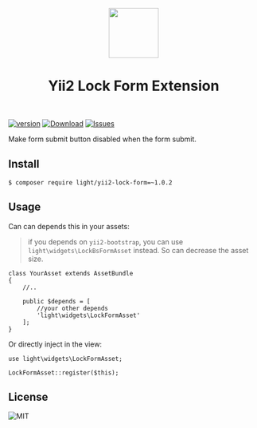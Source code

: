 <p align="center">
    <a href="https://github.com/yiisoft" target="_blank">
        <img src="https://avatars0.githubusercontent.com/u/993323" height="100px">
    </a>
    <h1 align="center">Yii2 Lock Form Extension</h1>
    <br>
</p>

[![version](https://img.shields.io/packagist/v/light/yii2-lock-form.svg?style=flat-square)](https://packagist.org/packages/light/yii2-lock-form)
[![Download](https://img.shields.io/packagist/dt/light/yii2-lock-form.svg?style=flat-square)](https://packagist.org/packages/light/yii2-lock-form)
[![Issues](https://img.shields.io/github/issues/lichunqiang/yii2-lock-form.svg?style=flat-square)](https://github.com/lichunqiang/yii2-lock-form/issues)

Make form submit button disabled when the form submit.

## Install

```
$ composer require light/yii2-lock-form=~1.0.2
```

## Usage

Can can depends this in your assets:

>if you depends on `yii2-bootstrap`, you can use `light\widgets\LockBsFormAsset` instead. So can decrease the asset size.

```
class YourAsset extends AssetBundle
{
    //..

    public $depends = [
        //your other depends
        'light\widgets\LockFormAsset'
    ];
}
```

Or directly inject in the view:

```
use light\widgets\LockFormAsset;

LockFormAsset::register($this);
```


## License

![MIT](https://img.shields.io/badge/license-MIT-blue.svg?style=flat-square)
